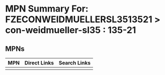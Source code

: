



# MPN Summary For: FZECONWEIDMUELLERSL3513521 > con-weidmueller-sl35 : 135-21

## MPNs
  

|MPN|Direct Links|Search Links|
| :--- | :--- | :--- |
||||
